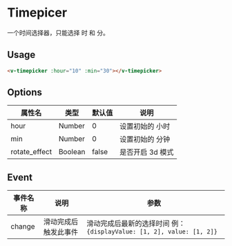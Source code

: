 # Timepicer

一个时间选择器，只能选择 时 和 分。

## Usage
```html
<v-timepicker :hour="10" :min="30"></v-timepicker>
```

## Options
| 属性名 |  类型  | 默认值  | 说明 |
| ---- | ---- | ---- | ---- |
| hour |  Number |  0  |   设置初始的 小时
| min     |  Number     |  0  |   设置初始的 分钟
| rotate_effect  |  Boolean | false | 是否开启 3d 模式

## Event
| 事件名称   |    说明      |     参数
| ----    | ----         | ----    |
| change  |  滑动完成后触发此事件 | 滑动完成后最新的选择时间  例：`{displayValue: [1, 2], value: [1, 2]}`

